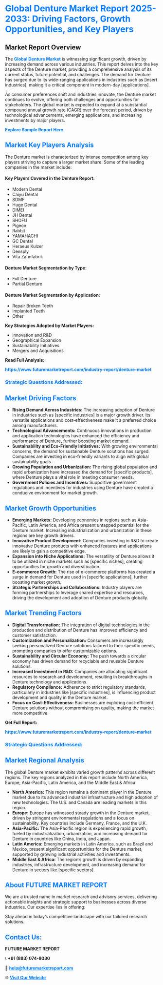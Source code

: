 <h1 style="color: #007BFF;">Global Denture Market Report 2025-2033: Driving Factors, Growth Opportunities, and Key Players</h1>

<section id="overview">
<h2>Market Report Overview</h2>
<p>The <a href="https://www.futuremarketreport.com/industry-report/denture-market" style="color: #007BFF; text-decoration: none;"><strong>Global Denture Market</strong></a> is witnessing significant growth, driven by increasing demand across various industries. This report delves into the key aspects of the Denture market, providing a comprehensive analysis of its current status, future potential, and challenges. The demand for Denture has surged due to its wide-ranging applications in industries such as [insert industries], making it a critical component in modern-day [applications].</p>
<p>As consumer preferences shift and industries innovate, the Denture market continues to evolve, offering both challenges and opportunities for stakeholders. The global market is expected to expand at a substantial compound annual growth rate (CAGR) over the forecast period, driven by technological advancements, emerging applications, and increasing investments by major players.</p>
</section>

<section id="overview">
<p><a href="https://www.futuremarketreport.com/request-sample/reportId=80312" style="color: #007BFF; text-decoration: none;"><strong>Explore Sample Report Here</strong></a></p>
</section>

<section id="key-players">
<h2 style="color: #007BFF;">Market Key Players Analysis</h2>
<p>The Denture market is characterized by intense competition among key players striving to capture a larger market share. Some of the leading companies in the market include:</p>
<h4>Key Players Covered in the Denture Report:</h4>
<ul><li>Modern Dental</li><li>Caiyu Dental</li><li>SDMF</li><li>Huge Dental</li><li>DIMEI</li><li>JH Dental</li><li>SHOFU</li><li>Pigeon</li><li>Rabbit</li><li>YAMAHACHI</li><li>GC Dental</li><li>Heraeus Kulzer</li><li>Densply</li><li>Vita Zahnfabrik</li></ul>
<h4>Denture Market Segmentation by Type:</h4>
<ul><li>Full Denture</li><li>Partial Denture</li></ul>

<h4>Denture Market Segmentation by Application:</h4>
<ul><li>Repair Broken Teeth</li><li>Implanted Teeth</li><li>Other</li></ul>
<p><strong>Key Strategies Adopted by Market Players:</strong></p>
<ul>
<li>Innovation and R&D</li>
<li>Geographical Expansion</li>
<li>Sustainability Initiatives</li>
<li>Mergers and Acquisitions</li>
</ul>
</section>

<section>
<p><strong>Read Full Analysis: </strong></p><a href="https://www.futuremarketreport.com/industry-report/denture-market" style="color: #007BFF; text-decoration: none;"><strong>https://www.futuremarketreport.com/industry-report/denture-market</strong></a>
<h3 style="color: #007BFF;">Strategic Questions Addressed:</h3>
</section>

<section id="driving-factors">
<h2 style="color: #007BFF;">Market Driving Factors</h2>
<ul>
<li><strong>Rising Demand Across Industries:</strong> The increasing adoption of Denture in industries such as [specific industries] is a major growth driver. Its versatile applications and cost-effectiveness make it a preferred choice among manufacturers.</li>
<li><strong>Technological Advancements:</strong> Continuous innovations in production and application technologies have enhanced the efficiency and performance of Denture, further boosting market demand.</li>
<li><strong>Sustainability and Eco-Friendly Initiatives:</strong> With growing environmental concerns, the demand for sustainable Denture solutions has surged. Companies are investing in eco-friendly variants to align with global sustainability goals.</li>
<li><strong>Growing Population and Urbanization:</strong> The rising global population and rapid urbanization have increased the demand for [specific products], where Denture plays a vital role in meeting consumer needs.</li>
<li><strong>Government Policies and Incentives:</strong> Supportive government regulations and incentives for industries using Denture have created a conducive environment for market growth.</li>
</ul>
</section>

<section id="growth-opportunities">
<h2 style="color: #007BFF;">Market Growth Opportunities</h2>
<ul>
<li><strong>Emerging Markets:</strong> Developing economies in regions such as Asia-Pacific, Latin America, and Africa present untapped potential for the Denture market. Increasing industrialization and urbanization in these regions are key growth drivers.</li>
<li><strong>Innovative Product Development:</strong> Companies investing in R&D to create innovative Denture products with enhanced features and applications are likely to gain a competitive edge.</li>
<li><strong>Expansion into Niche Applications:</strong> The versatility of Denture allows it to be utilized in niche markets such as [specific niches], creating opportunities for growth and diversification.</li>
<li><strong>E-commerce Growth:</strong> The rise of e-commerce platforms has created a surge in demand for Denture used in [specific applications], further boosting market growth.</li>
<li><strong>Strategic Partnerships and Collaborations:</strong> Industry players are forming partnerships to leverage shared expertise and resources, driving the development and adoption of Denture products globally.</li>
</ul>
</section>

<section id="trending-factors">
<h2 style="color: #007BFF;">Market Trending Factors</h2>
<ul>
<li><strong>Digital Transformation:</strong> The integration of digital technologies in the production and distribution of Denture has improved efficiency and customer satisfaction.</li>
<li><strong>Customization and Personalization:</strong> Consumers are increasingly seeking personalized Denture solutions tailored to their specific needs, prompting companies to offer customizable options.</li>
<li><strong>Sustainability and Circular Economy:</strong> The push towards a circular economy has driven demand for recyclable and reusable Denture solutions.</li>
<li><strong>Increased Investment in R&D:</strong> Companies are allocating significant resources to research and development, resulting in breakthroughs in Denture technology and applications.</li>
<li><strong>Regulatory Compliance:</strong> Adherence to strict regulatory standards, particularly in industries like [specific industries], is influencing product development and quality in the Denture market.</li>
<li><strong>Focus on Cost-Effectiveness:</strong> Businesses are exploring cost-efficient Denture solutions without compromising on quality, making the market more competitive.</li>
</ul>
</section>

<section>
<p><strong>Get Full Report: </strong></p><a href="https://www.futuremarketreport.com/industry-report/denture-market" style="color: #007BFF; text-decoration: none;"><strong>https://www.futuremarketreport.com/industry-report/denture-market</strong></a>
<h3 style="color: #007BFF;">Strategic Questions Addressed:</h3>
</section>


<section id="regional-analysis">
<h2 style="color: #007BFF;">Market Regional Analysis</h2>
<p>The global Denture market exhibits varied growth patterns across different regions. The key regions analyzed in this report include North America, Europe, Asia-Pacific, Latin America, and the Middle East & Africa:</p>
<ul>
<li><strong>North America:</strong> This region remains a dominant player in the Denture market due to its advanced industrial infrastructure and high adoption of new technologies. The U.S. and Canada are leading markets in this region.</li>
<li><strong>Europe:</strong> Europe has witnessed steady growth in the Denture market, driven by stringent environmental regulations and a focus on sustainability. Key countries include Germany, France, and the U.K.</li>
<li><strong>Asia-Pacific:</strong> The Asia-Pacific region is experiencing rapid growth, fueled by industrialization, urbanization, and increasing demand for Denture in countries like China, India, and Japan.</li>
<li><strong>Latin America:</strong> Emerging markets in Latin America, such as Brazil and Mexico, present significant opportunities for the Denture market, supported by growing industrial activities and investments.</li>
<li><strong>Middle East & Africa:</strong> The region’s growth is driven by expanding industries, infrastructure development, and increasing demand for Denture in sectors like [specific sectors].</li>
</ul>
</section>

<footer>
<h2 style="color: #007BFF;">About FUTURE MARKET REPORT</h2>
<p>We are a trusted name in market research and advisory services, delivering actionable insights and strategic support to businesses across diverse industries. Our expertise lies in offering:</p>

<p>Stay ahead in today’s competitive landscape with our tailored research solutions.</p>

<h2 style="color: #007BFF;">Contact Us:</h2>
<p><strong>FUTURE MARKET REPORT</strong></p>
<p>📞 <strong>+91 (883) 074-8030</strong></p>
<p>📧 <strong><a href="mailto:help@futuremarketreport.com" style="color: #007BFF;">help@futuremarketreport.com</a></strong></p>
<p>🌐 <strong><a href="https://www.futuremarketreport.com/" style="color: #007BFF;">Visit Our Website</a></strong></p>
</footer>